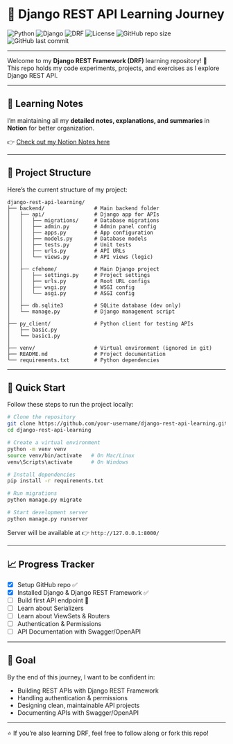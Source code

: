 # 📘 Django REST API Learning Journey  

![Python](https://img.shields.io/badge/Python-3.10%2B-blue?logo=python) ![Django](https://img.shields.io/badge/Django-4.x-green?logo=django) ![DRF](https://img.shields.io/badge/DRF-3.x-red?logo=django)  ![License](https://img.shields.io/badge/License-MIT-yellow?logo=open-source-initiative) ![GitHub repo size](https://img.shields.io/github/repo-size/AADi2oo6/django-rest-api-learning) ![GitHub last commit](https://img.shields.io/github/last-commit/AADi2oo6/django-rest-api-learning)  

---

Welcome to my **Django REST Framework (DRF)** learning repository! 🚀  
This repo holds my code experiments, projects, and exercises as I explore Django REST API.  

---

## 📝 Learning Notes  

I’m maintaining all my **detailed notes, explanations, and summaries** in **Notion** for better organization.  

👉 [Check out my Notion Notes here](https://www.notion.so/Django-REST-API-Learning-Template-f11a2c45ba994632860f5c248f978841?source=copy_link)  

---

## 📂 Project Structure  

Here’s the current structure of my project:  

```
django-rest-api-learning/
├── backend/                # Main backend folder
│   ├── api/                # Django app for APIs
│   │   ├── migrations/     # Database migrations
│   │   ├── admin.py        # Admin panel config
│   │   ├── apps.py         # App configuration
│   │   ├── models.py       # Database models
│   │   ├── tests.py        # Unit tests
│   │   ├── urls.py         # API URLs
│   │   └── views.py        # API views (logic)
│   │
│   ├── cfehome/            # Main Django project
│   │   ├── settings.py     # Project settings
│   │   ├── urls.py         # Root URL configs
│   │   ├── wsgi.py         # WSGI config
│   │   └── asgi.py         # ASGI config
│   │
│   ├── db.sqlite3          # SQLite database (dev only)
│   └── manage.py           # Django management script
│
├── py_client/              # Python client for testing APIs
│   ├── basic.py
│   └── basic1.py
│
├── venv/                   # Virtual environment (ignored in git)
├── README.md               # Project documentation
└── requirements.txt        # Python dependencies
```

---

## 🚀 Quick Start  

Follow these steps to run the project locally:  

```bash
# Clone the repository
git clone https://github.com/your-username/django-rest-api-learning.git
cd django-rest-api-learning

# Create a virtual environment
python -m venv venv
source venv/bin/activate   # On Mac/Linux
venv\Scripts\activate      # On Windows

# Install dependencies
pip install -r requirements.txt

# Run migrations
python manage.py migrate

# Start development server
python manage.py runserver
```

Server will be available at 👉 `http://127.0.0.1:8000/`  

---

## 📈 Progress Tracker  

- [x] Setup GitHub repo ✅  
- [x] Installed Django & Django REST Framework ✅  
- [ ] Build first API endpoint 🔄  
- [ ] Learn about Serializers  
- [ ] Learn about ViewSets & Routers  
- [ ] Authentication & Permissions  
- [ ] API Documentation with Swagger/OpenAPI  

---

## 🎯 Goal  

By the end of this journey, I want to be confident in:  
- Building REST APIs with Django REST Framework  
- Handling authentication & permissions  
- Designing clean, maintainable API projects  
- Documenting APIs with Swagger/OpenAPI  

---

⭐ If you’re also learning DRF, feel free to follow along or fork this repo!  
